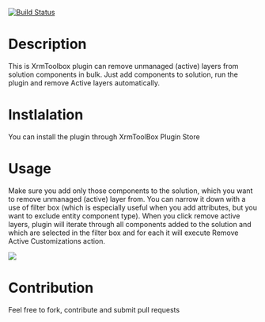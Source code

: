 [![Build Status](https://mkotfs.visualstudio.com/My%20Dynamics%20Developments/_apis/build/status/UnmanagedLayerBulkRemover%20Nuget%20publishing%20pipeline?branchName=master)](https://mkotfs.visualstudio.com/My%20Dynamics%20Developments/_build/latest?definitionId=8&branchName=master)
# Description
This is XrmToolbox plugin can remove unmanaged (active) layers from solution components in bulk. Just add components to solution, run the plugin and remove Active layers automatically.

# Instlalation
You can install the plugin through XrmToolBox Plugin Store

# Usage
Make sure you add only those components to the solution, which you want to remove unmanaged (active) layer from. You can narrow it down with a use of filter box (which is especially useful when you add attributes, but you want to exclude entity component type). When you click remove active layers, plugin will iterate through all components added to the solution and which are selected in the filter box and for each it will execute Remove Active Customizations action.

![](https://raw.githubusercontent.com/mkmk89/UnmanagedLayerBulkRemover/master/usage.gif)

# Contribution
Feel free to fork, contribute and submit pull requests
